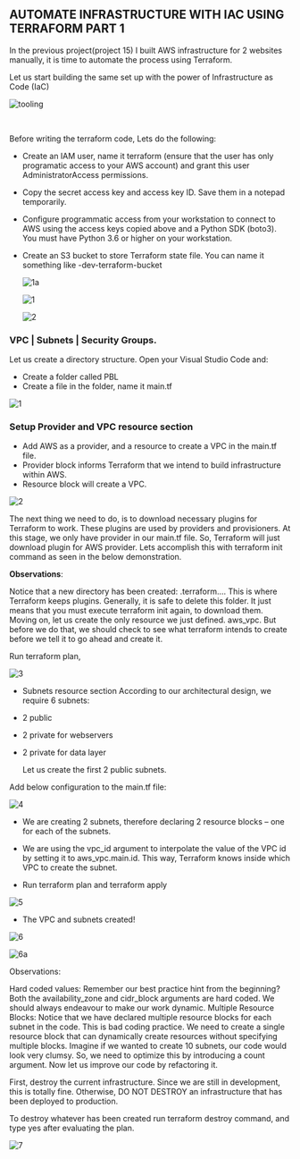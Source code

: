 
## AUTOMATE INFRASTRUCTURE WITH IAC USING TERRAFORM PART 1


In the previous project(project 15)  I built AWS infrastructure for 2 websites manually, it is time to automate the process using Terraform.

Let us start building the same set up with the power of Infrastructure as Code (IaC)


![tooling](https://user-images.githubusercontent.com/93729559/171012628-17a28327-1476-440b-8081-502be18396ec.png)


<br>

Before writing the terraform code, Lets do the following:

- Create an IAM user, name it terraform (ensure that the user has only programatic access to your AWS account) and grant this user AdministratorAccess permissions.


- Copy the secret access key and access key ID. Save them in a notepad temporarily.


- Configure programmatic access from your workstation to connect to AWS using the access keys copied above and a Python SDK (boto3). You must have Python 3.6 or higher on your workstation.

- Create an S3 bucket to store Terraform state file. You can name it something like <yourname>-dev-terraform-bucket
  
  ![1a](https://user-images.githubusercontent.com/93729559/171137603-f431621c-547c-41fc-a8d5-060274e979bb.png)

  ![1](https://user-images.githubusercontent.com/93729559/171137609-3cd869d9-dce2-436a-8971-0af101cbb4ea.png)
  
  ![2](https://user-images.githubusercontent.com/93729559/171137606-0ef8a678-3a99-4541-bf52-4836dcd59288.png)

  

### VPC | Subnets | Security Groups.
  
Let us create a directory structure. Open your Visual Studio Code and:

- Create a folder called PBL
- Create a file in the folder, name it main.tf
  
  
![1](https://user-images.githubusercontent.com/93729559/171162048-e50e5a27-6b27-4c63-8156-61aa31a751eb.png)

  
### Setup Provider and VPC resource section

- Add AWS as a provider, and a resource to create a VPC in the main.tf file.
- Provider block informs Terraform that we intend to build infrastructure within AWS.
- Resource block will create a VPC.
  
![2](https://user-images.githubusercontent.com/93729559/171163546-3d06c8f1-29e0-4d27-b425-306aa461a722.png)
  
  
The next thing we need to do, is to download necessary plugins for Terraform to work. These plugins are used by providers and provisioners. At this stage, we only have provider in our main.tf file. So, Terraform will just download plugin for AWS provider.
Lets accomplish this with terraform init command as seen in the below demonstration.
  
  **Observations**:

Notice that a new directory has been created: .terraform\.... This is where Terraform keeps plugins. Generally, it is safe to delete this folder. It just means that you must execute terraform init again, to download them.
Moving on, let us create the only resource we just defined. aws_vpc. But before we do that, we should check to see what terraform intends to create before we tell it to go ahead and create it.

Run terraform plan, 

![3](https://user-images.githubusercontent.com/93729559/171360829-7a5641f7-5cf4-4511-9842-6b435bc43718.png)
  
- Subnets resource section
According to our architectural design, we require 6 subnets:

- 2 public
- 2 private for webservers
- 2 private for data layer

  Let us create the first 2 public subnets.

Add below configuration to the main.tf file:
  
![4](https://user-images.githubusercontent.com/93729559/171362861-71a6c33a-1c78-49c3-8673-36d0faf13667.png)
  
  
- We are creating 2 subnets, therefore declaring 2 resource blocks – one for each of the subnets.
- We are using the vpc_id argument to interpolate the value of the VPC id by setting it to aws_vpc.main.id. This way, Terraform knows inside which VPC to create the subnet.  
  
- Run terraform plan and terraform apply
  
 ![5](https://user-images.githubusercontent.com/93729559/171366615-bbc559ea-81df-471b-9596-64b49f3fb035.png)
  
  - The VPC and subnets created!
  
![6](https://user-images.githubusercontent.com/93729559/171366616-2054ca41-360e-44da-946e-0d421ed45f44.png)
  
![6a](https://user-images.githubusercontent.com/93729559/171366618-3c0f6401-fc37-486c-b150-0fab76f54c99.png)

  
  
 Observations:

Hard coded values: Remember our best practice hint from the beginning? Both the availability_zone and cidr_block arguments are hard coded. We should always endeavour to make our work dynamic.
Multiple Resource Blocks: Notice that we have declared multiple resource blocks for each subnet in the code. This is bad coding practice. We need to create a single resource block that can dynamically create resources without specifying multiple blocks. Imagine if we wanted to create 10 subnets, our code would look very clumsy. So, we need to optimize this by introducing a count argument.
Now let us improve our code by refactoring it.

First, destroy the current infrastructure. Since we are still in development, this is totally fine. Otherwise, DO NOT DESTROY an infrastructure that has been deployed to production.

To destroy whatever has been created run terraform destroy command, and type yes after evaluating the plan.
  
![7](https://user-images.githubusercontent.com/93729559/171367453-bffd54cf-4ec7-4d3e-a1fe-e16511814f88.png)

  
  
  
  
  
  
  
  
  
  
  
  
  
  
  
  


  
  
  
  
  
  
  
  
  
  
  

